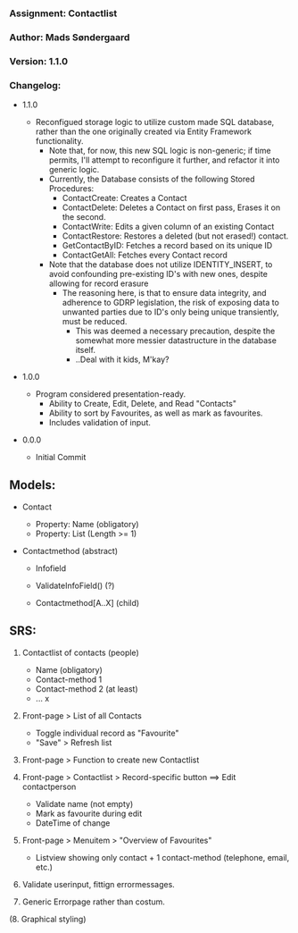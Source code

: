 ﻿### Assignment: Contactlist
### Author: Mads Søndergaard
### Version: 1.1.0

### Changelog:
- 1.1.0
  - Reconfigued storage logic to utilize custom made SQL database, rather than the one originally created via Entity Framework functionality.
	- Note that, for now, this new SQL logic is non-generic; if time permits, I'll attempt to reconfigure it further, and refactor it into generic logic.
	- Currently, the Database consists of the following Stored Procedures:
		- ContactCreate: Creates a Contact
		- ContactDelete: Deletes a Contact on first pass, Erases it on the second.
		- ContactWrite: Edits a given column of an existing Contact
		- ContactRestore: Restores a deleted (but not erased!) contact.
		- GetContactByID: Fetches a record based on its unique ID
		- ContactGetAll: Fetches every Contact record
	- Note that the database does not utilize IDENTITY_INSERT, to avoid confounding pre-existing ID's with new ones, despite allowing for record erasure
		- The reasoning here, is that to ensure data integrity, and adherence to GDRP legislation, the risk of exposing data to unwanted parties due to ID's only being unique transiently, must be reduced.
			- This was deemed a necessary precaution, despite the somewhat more messier datastructure in the database itself.
			- ..Deal with it kids, M'kay?

- 1.0.0
  - Program considered presentation-ready.
    - Ability to Create, Edit, Delete, and Read "Contacts"
	- Ability to sort by Favourites, as well as mark as favourites.
	- Includes validation of input.

- 0.0.0
  - Initial Commit




## Models:
- Contact
  - Property: Name (obligatory)
  - Property: List<Contactmethod> (Length >= 1)

- Contactmethod (abstract)
  - Infofield
  - ValidateInfoField() (?)
	
  - Contactmethod[A..X] (child)



## SRS:
1. Contactlist of contacts (people)
   - Name (obligatory)
   - Contact-method 1
   - Contact-method 2 (at least)
   - ... x

2. Front-page > List of all Contacts
   - Toggle individual record as "Favourite"
   - "Save" > Refresh list

3. Front-page > Function to create new Contactlist

4. Front-page > Contactlist > Record-specific button ==> Edit contactperson
   - Validate name (not empty)
   - Mark as favourite during edit
   - DateTime of change

5. Front-page > Menuitem > "Overview of Favourites"
   - Listview showing only contact + 1 contact-method (telephone, email, etc.)

6. Validate userinput, fittign errormessages.

7. Generic Errorpage rather than costum.

(8. Graphical styling)